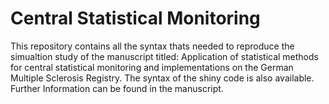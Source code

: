 # Central Statistical Monitoring 
 This repository contains all the syntax thats needed to reproduce the simualtion study of the manuscript titled: Application of statistical methods for central statistical monitoring and implementations on the German Multiple Sclerosis Registry. The syntax of the shiny code is also available. 
 Further Information can be found in the manuscript.
